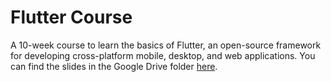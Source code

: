 # Flutter Course
A 10-week course to learn the basics of Flutter, an open-source framework for developing cross-platform mobile, desktop, and web applications. You can find the slides in the Google Drive folder [here](https://drive.google.com/drive/folders/1TVaYhIQPAtfnnU0zwX5QeqbVACHT0cW3?usp=drive_link).
